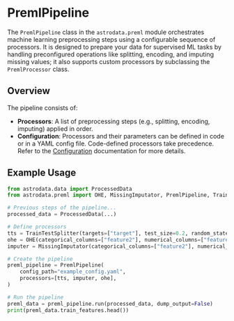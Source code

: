 # PremlPipeline

The `PremlPipeline` class in the `astrodata.preml` module orchestrates machine learning preprocessing steps using a configurable sequence of processors. It is designed to prepare your data for supervised ML tasks by handling preconfigured operations like splitting, encoding, and imputing missing values; it also supports custom processors by subclassing the `PremlProcessor` class.

## Overview

The pipeline consists of:
- **Processors**: A list of preprocessing steps (e.g., splitting, encoding, imputing) applied in order.
- **Configuration**: Processors and their parameters can be defined in code or in a YAML config file. Code-defined processors take precedence. Refer to the [Configuration](<project:./configuration.md>) documentation for more details.

## Example Usage

```python
from astrodata.data import ProcessedData
from astrodata.preml import OHE, MissingImputator, PremlPipeline, TrainTestSplitter

# Previous steps of the pipeline...
processed_data = ProcessedData(...)

# Define processors
tts = TrainTestSplitter(targets=["target"], test_size=0.2, random_state=42)
ohe = OHE(categorical_columns=["feature2"], numerical_columns=["feature1", "feature3"])
imputer = MissingImputator(categorical_columns=["feature2"], numerical_columns=["feature1", "feature3"])

# Create the pipeline
preml_pipeline = PremlPipeline(
    config_path="example_config.yaml",
    processors=[tts, imputer, ohe],
)

# Run the pipeline
preml_data = preml_pipeline.run(processed_data, dump_output=False)
print(preml_data.train_features.head())
```
